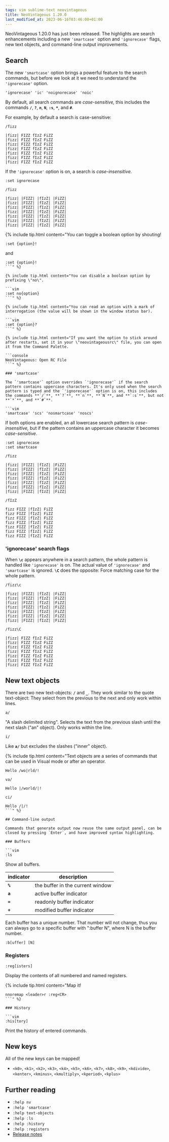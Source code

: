 ```yaml
---
tags: vim sublime-text neovintageous
title: NeoVintageous 1.20.0
last_modified_at: 2023-06-16T03:46:00+01:00
---
```


NeoVintageous 1.20.0 has just been released. The highlights are search enhancements including a new `'smartcase'` option and `'ignorecase'` flags, new text objects, and command-line output improvements.

## Search

The new `'smartcase'` option brings a powerful feature to the search commands, but before we look at it we need to understand the `'ignorecase'` option.

```vim
'ignorecase' 'ic' 'noignorecase' 'noic'
```

By default, all search commands are *case-sensitive,* this includes the commands **`/`**, **`?`**, **`n`**, **`N`**, **`:s`**, **`*`**, and **`#`**.

For example, by default a search is case-sensitive:

```vim
/fizz
```

```
|fizz| FIZZ fIzZ FiZZ
|fizz| FIZZ fIzZ FiZZ
|fizz| FIZZ fIzZ FiZZ
|fizz| FIZZ fIzZ FiZZ
|fizz| FIZZ fIzZ FiZZ
|fizz| FIZZ fIzZ FiZZ
|fizz| FIZZ fIzZ FiZZ
```

If the `'ignorecase'` option is on, a search is *case-insensitive.*

```vim
:set ignorecase
```

```vim
/fizz
```

```
|fizz| |FIZZ| |fIzZ| |FiZZ|
|fizz| |FIZZ| |fIzZ| |FiZZ|
|fizz| |FIZZ| |fIzZ| |FiZZ|
|fizz| |FIZZ| |fIzZ| |FiZZ|
|fizz| |FIZZ| |fIzZ| |FiZZ|
|fizz| |FIZZ| |fIzZ| |FiZZ|
|fizz| |FIZZ| |fIzZ| |FiZZ|
```

{% include tip.html content="You can toggle a boolean option by shouting!

```vim
:set {option}!
```

and

```vim
:set {option}!
```" %}

{% include tip.html content="You can disable a boolean option by prefixing \"no\".

```vim
:set no{option}
```" %}

{% include tip.html content="You can read an option with a mark of interrogation (the value will be shown in the window status bar).

```vim
:set {option}?
```" %}

{% include tip.html content="If you want the option to stick around after restarts, set it in your \"neovintageousrc\" file, you can open it from the Command Palette.

```console
NeoVintageous: Open RC File
```" %}

### 'smartcase'

The `'smartcase'` option overrides `'ignorecase'` if the search pattern contains uppercase characters. It's only used when the search pattern is typed and the `'ignorecase'` option is on, this includes the commands **`/`**, **`?`**, **`n`**, **`N`**, and **`:s`**, but not **`*`**, and **`#`**.

```vim
'smartcase' 'scs' 'nosmartcase' 'noscs'
```

If both options are enabled, an all lowercase search pattern is *case-insensitive,* but if the pattern contains an uppercase character it becomes *case-sensitive*.

```vim
:set ignorecase
:set smartcase
```

```vim
/fizz
```

```
|fizz| |FIZZ| |fIzZ| |FiZZ|
|fizz| |FIZZ| |fIzZ| |FiZZ|
|fizz| |FIZZ| |fIzZ| |FiZZ|
|fizz| |FIZZ| |fIzZ| |FiZZ|
|fizz| |FIZZ| |fIzZ| |FiZZ|
|fizz| |FIZZ| |fIzZ| |FiZZ|
|fizz| |FIZZ| |fIzZ| |FiZZ|
```

```vim
/fIzZ
```

```
fizz FIZZ |fIzZ| FiZZ
fizz FIZZ |fIzZ| FiZZ
fizz FIZZ |fIzZ| FiZZ
fizz FIZZ |fIzZ| FiZZ
fizz FIZZ |fIzZ| FiZZ
fizz FIZZ |fIzZ| FiZZ
fizz FIZZ |fIzZ| FiZZ
```

### 'ignorecase' search flags

When **`\c`** appears anywhere in a search pattern, the whole pattern is handled like `'ignorecase'` is on.  The actual value of `'ignorecase'` and `'smartcase'` is ignored. **`\C`** does the opposite: Force matching case for the whole pattern.

```vim
/fizz\c
```

```
|fizz| |FIZZ| |fIzZ| |FiZZ|
|fizz| |FIZZ| |fIzZ| |FiZZ|
|fizz| |FIZZ| |fIzZ| |FiZZ|
|fizz| |FIZZ| |fIzZ| |FiZZ|
|fizz| |FIZZ| |fIzZ| |FiZZ|
|fizz| |FIZZ| |fIzZ| |FiZZ|
|fizz| |FIZZ| |fIzZ| |FiZZ|
```

```vim
/fizz\C
```

```
|fizz| FIZZ fIzZ FiZZ
|fizz| FIZZ fIzZ FiZZ
|fizz| FIZZ fIzZ FiZZ
|fizz| FIZZ fIzZ FiZZ
|fizz| FIZZ fIzZ FiZZ
|fizz| FIZZ fIzZ FiZZ
|fizz| FIZZ fIzZ FiZZ
```

## New text objects

There are two new text-objects: **`/`** and **`_`**. They work similar to the quote text-object: They select from the previous to the next and only work within lines.

```
a/
```

"A slash delimited string". Selects the text from the previous slash until the next slash ("an" object). Only works within the line.

```
i/
```

Like **`a/`** but excludes the slashes ("inner" object).

{% include tip.html content="Text objects are a series of commands that can be used in Visual mode or after an operator.

```
Hello /wo|rld/!
```

```
va/
```

```
Hello |/world/|!
```

```
ci/
```

```
Hello /|/!
```" %}

## Command-line output

Commands that generate output now reuse the same output panel, can be closed by pressing `Enter`, and have improved syntax highlighting.

### Buffers

```vim
:ls
```

Show all buffers.

indicator | description
--------- | -----------
**`%`** | the buffer in the current window
**`a`** | active buffer indicator
**`=`** | readonly buffer indicator
**`+`** | modified buffer indicator

Each buffer has a unique number.  That number will not change, thus you can always go to a specific buffer with ":buffer N", where N is the buffer number.

```vim
:b[uffer] [N]
```

### Registers

```vim
:reg[isters]
```

Display the contents of all numbered and named registers.


{% include tip.html content="Map it!


```vim
nnoremap <leader>r :reg<CR>
```" %}

### History

```vim
:his[tory]
```

Print the history of entered commands.

## New keys

All of the new keys can be mapped!

* `<k0>`, `<k1>`, `<k2>`, `<k3>`, `<k4>`, `<k5>`, `<k6>`, `<k7>`, `<k8>`, `<k9>`, `<kdivide>`, `<kenter>`, `<kminus>`, `<kmultiply>`, `<kperiod>`, `<kplus>`

## Further reading

* `:help nv`
* `:help 'smartcase'`
* `:help text-objects`
* `:help :ls`
* `:help :history`
* `:help :registers`
* [Release notes](https://github.com/NeoVintageous/NeoVintageous/releases/tag/1.20.0)
